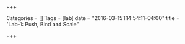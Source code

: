 +++

Categories = []
Tags = [lab]
date = "2016-03-15T14:54:11-04:00"
title = "Lab-1: Push, Bind and Scale"

+++
